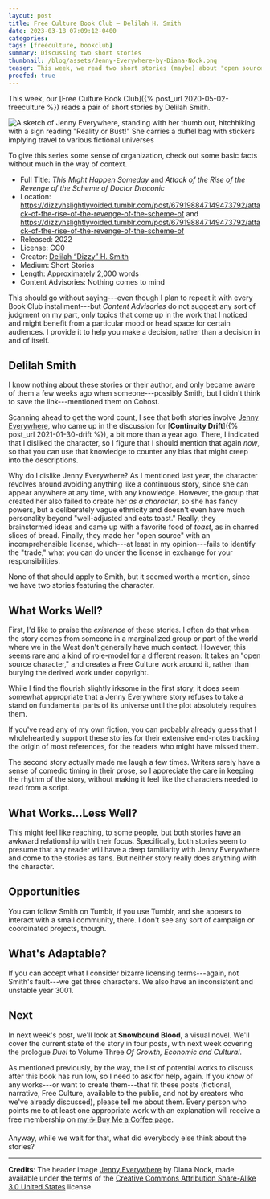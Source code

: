 ```yaml
---
layout: post
title: Free Culture Book Club — Delilah H. Smith
date: 2023-03-18 07:09:12-0400
categories:
tags: [freeculture, bookclub]
summary: Discussing two short stories
thumbnail: /blog/assets/Jenny-Everywhere-by-Diana-Nock.png
teaser: This week, we read two short stories (maybe) about "open source" character Jenny Everywhere.
proofed: true
---
```


This week, our [Free Culture Book Club]({% post_url 2020-05-02-freeculture %}) reads a pair of short stories by Delilah Smith.

![A sketch of Jenny Everywhere, standing with her thumb out, hitchhiking with a sign reading "Reality or Bust!"  She carries a duffel bag with stickers implying travel to various fictional universes](/blog/assets/Jenny-Everywhere-by-Diana-Nock.png "I only recognize a couple of the references, so if you need that, fingers crossed that someone will fill us in, down in the comments...")

To give this series some sense of organization, check out some basic facts without much in the way of context.

 * Full Title:  *This Might Happen Someday* and *Attack of the Rise of the Revenge of the Scheme of Doctor Draconic*
 * Location:  <https://dizzyhslightlyvoided.tumblr.com/post/679198847149473792/attack-of-the-rise-of-the-revenge-of-the-scheme-of> and <https://dizzyhslightlyvoided.tumblr.com/post/679198847149473792/attack-of-the-rise-of-the-revenge-of-the-scheme-of>
 * Released:  2022
 * License:  CC0
 * Creator:  [Delilah “Dizzy” H. Smith](https://dizzyhslightlyvoided.tumblr.com/)
 * Medium:  Short Stories
 * Length:  Approximately 2,000 words
 * Content Advisories:  Nothing comes to mind

This should go without saying---even though I plan to repeat it with every Book Club installment---but *Content Advisories* do not suggest any sort of judgment on my part, only topics that come up in the work that I noticed and might benefit from a particular mood or head space for certain audiences.  I provide it to help you make a decision, rather than a decision in and of itself.

## Delilah Smith

I know nothing about these stories or their author, and only became aware of them a few weeks ago when someone---possibly Smith, but I didn't think to save the link---mentioned them on Cohost.

Scanning ahead to get the word count, I see that both stories involve [Jenny Everywhere](https://en.wikipedia.org/wiki/Jenny_Everywhere), who came up in the discussion for [**Continuity Drift**]({% post_url 2021-01-30-drift %}), a bit more than a year ago.  There, I indicated that I disliked the character, so I figure that I should mention that again *now*, so that you can use that knowledge to counter any bias that might creep into the descriptions.

Why do I dislike Jenny Everywhere?  As I mentioned last year, the character revolves around avoiding anything like a continuous story, since she can appear anywhere at any time, with any knowledge.  However, the group that created her also failed to create her *as a character*, so she has fancy powers, but a deliberately vague ethnicity and doesn't even have much personality beyond "well-adjusted and eats toast."  Really, they brainstormed ideas and came up with a favorite food of *toast*, as in charred slices of bread.  Finally, they made her "open source" with an incomprehensible license, which---at least in my opinion---fails to identify the "trade," what you can do under the license in exchange for your responsibilities.

None of that should apply to Smith, but it seemed worth a mention, since we have two stories featuring the character.

## What Works Well?

First, I'd like to praise the *existence* of these stories.  I often do that when the story comes from someone in a marginalized group or part of the world where we in the West don't generally have much contact.  However, this seems rare and a kind of role-model for a different reason:  It takes an "open source character," and creates a Free Culture work around it, rather than burying the derived work under copyright.

While I find the flourish slightly irksome in the first story, it does seem somewhat appropriate that a Jenny Everywhere story refuses to take a stand on fundamental parts of its universe until the plot absolutely requires them.

If you've read any of my own fiction, you can probably already guess that I wholeheartedly support these stories for their extensive end-notes tracking the origin of most references, for the readers who might have missed them.

The second story actually made me laugh a few times.  Writers rarely have a sense of comedic timing in their prose, so I appreciate the care in keeping the rhythm of the story, without making it feel like the characters needed to read from a script.

## What Works...Less Well?

This might feel like reaching, to some people, but both stories have an awkward relationship with their focus.  Specifically, both stories seem to presume that any reader will have a deep familiarity with Jenny Everywhere and come to the stories as fans.  But neither story really does anything with the character.

## Opportunities

You can follow Smith on Tumblr, if you use Tumblr, and she appears to interact with a small community, there.  I don't see any sort of campaign or coordinated projects, though.

## What's Adaptable?

If you can accept what I consider bizarre licensing terms---again, not Smith's fault---we get three characters.  We also have an inconsistent and unstable year 3001.

## Next

In next week's post, we'll look at **Snowbound Blood**, a visual novel.  We'll cover the current state of the story in four posts, with next week covering the prologue *Duel* to Volume Three *Of Growth, Economic and Cultural*.

As mentioned previously, by the way, the list of potential works to discuss after this book has run low, so I need to ask for help, again.  If you know of any works---or want to create them---that fit these posts (fictional, narrative, Free Culture, available to the public, and not by creators who we've already discussed), please tell me about them.  Every person who points me to at least one appropriate work with an explanation will receive a free membership on [my ☕ Buy Me a Coffee page](https://buymeacoffee.com/jcolag).

Anyway, while we wait for that, what did everybody else think about the stories?

* * *

**Credits**:  The header image [Jenny Everywhere](https://commons.wikimedia.org/w/index.php?curid=10709730) by Diana Nock, made available under the terms of the [Creative Commons Attribution Share-Alike 3.0 United States](https://creativecommons.org/licenses/by-sa/3.0/us/deed.en) license.
